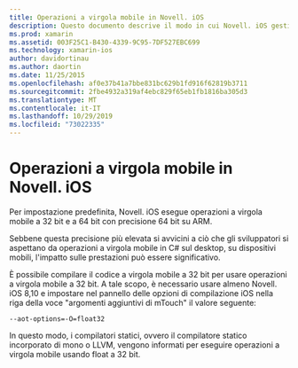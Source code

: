 ```yaml
---
title: Operazioni a virgola mobile in Novell. iOS
description: Questo documento descrive il modo in cui Novell. iOS gestisce le operazioni a virgola mobile e precisione a 32 bit a 64 bit e illustra gli effetti associati alle prestazioni.
ms.prod: xamarin
ms.assetid: 003F25C1-B430-4339-9C95-7DF527EBC699
ms.technology: xamarin-ios
author: davidortinau
ms.author: daortin
ms.date: 11/25/2015
ms.openlocfilehash: af0e37b41a7bbe831bc629b1fd916f62819b3711
ms.sourcegitcommit: 2fbe4932a319af4ebc829f65eb1fb1816ba305d3
ms.translationtype: MT
ms.contentlocale: it-IT
ms.lasthandoff: 10/29/2019
ms.locfileid: "73022335"
---
```

# <a name="floating-point-operations-in-xamarinios"></a>Operazioni a virgola mobile in Novell. iOS

Per impostazione predefinita, Novell. iOS esegue operazioni a virgola mobile a 32 bit e a 64 bit con precisione 64 bit su ARM.  

Sebbene questa precisione più elevata si avvicini a ciò che gli sviluppatori si aspettano da operazioni a virgola mobile in C# sul desktop, su dispositivi mobili, l'impatto sulle prestazioni può essere significativo.

È possibile compilare il codice a virgola mobile a 32 bit per usare operazioni a virgola mobile a 32 bit.  A tale scopo, è necessario usare almeno Novell. iOS 8,10 e impostare nel pannello delle opzioni di compilazione iOS nella riga della voce "argomenti aggiuntivi di mTouch" il valore seguente:

```
--aot-options=-O=float32
```

In questo modo, i compilatori statici, ovvero il compilatore statico incorporato di mono o LLVM, vengono informati per eseguire operazioni a virgola mobile usando float a 32 bit.
